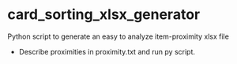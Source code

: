 # card_sorting_xlsx_generator
Python script to generate an easy to analyze item-proximity xlsx file

- Describe proximities in proximity.txt and run py script.
